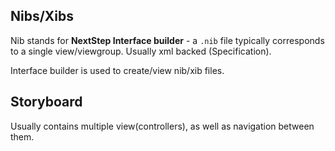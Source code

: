 

## Nibs/Xibs

Nib stands for **NextStep Interface builder** - a `.nib` file typically corresponds to a single view/viewgroup. Usually xml backed (Specification).

Interface builder is used to create/view nib/xib files.

## Storyboard

Usually contains multiple view(controllers), as well as navigation between them.
